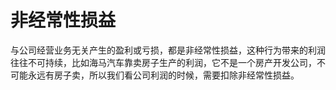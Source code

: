 # 非经常性损益

与公司经营业务无关产生的盈利或亏损，都是非经常性损益，这种行为带来的利润往往不可持续，比如海马汽车靠卖房子生产的利润，它不是一个房产开发公司，不可能永远有房子卖，所以我们看公司利润的时候，需要扣除非经常性损益。
